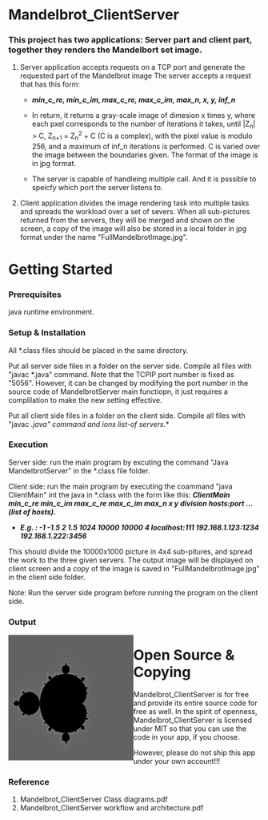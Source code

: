 # Mandelbrot_ClientServer

### This project has two applications:  Server part and client part, together they renders the Mandelbort set image.  
1.  Server application accepts requests on a TCP port and generate the requested part of the Mandelbrot image
The server accepts a request that has this form:  

    - _**min_c_re, min_c_im, max_c_re, max_c_im, max_n, x, y, inf_n**_

    - In return, it returns a gray-scale image of dimesion x times y, where each pxel corresponds to the number of iterations it takes, until |Z<sub>n</sub>| > C, Z<sub>n+1</sub> = Z<sub>n</sub><sup>2</sup> + C (C is a complex), with the pixel value is modulo 256, and a maximum of inf_n iterations is performed.  C is varied over the image between the boundaries given.  The format of the image is in jpg format.

    - The server is capable of handleing multiple call.  And it is psssible to speicfy which port the server listens to.

2.  Client application divides the image rendering task into multiple tasks and spreads the workload over a set of severs.  When all sub-pictures returned from the servers, they will be merged and shown on the screen, a copy of the image will also be stored in a local folder in jpg format under the name "FullMandelbrotImage.jpg".  

# Getting Started

### Prerequisites
java runtime environment.

### Setup & Installation
All *.class files should be placed in the same directory.

Put all server side files in a folder on the server side. Compile all files with "javac *.java" command.  Note that the TCPIP port number is fixed as "5056".  However, it can be changed by modifying the port number in the source code of MandelbrotServer main functiopn, it just requires a complilation to make the new setting effective.

Put all client side files in a folder on the client side.  Compile all files with "javac *.java" command and ions list-of servers.**

### Execution 

Server side:  run the main program by excuting the command "Java MandelbrotServer" in the  *.class file folder.

Client side:  run the main program by executing the coammand "java ClientMain" int the java in *.class with the form like this:  _**ClientMain min_c_re min_c_im max_c_re max_c_im max_n x y division hosts:port ... (list of hosts).**_

  - _**E.g. :  -1 -1.5 2 1.5 1024 10000 10000 4 localhost:111 192.168.1.123:1234 192.168.1.222:3456**_

This should divide the 10000x1000 picture in 4x4 sub-pitures, and spread the work to the three given servers.  The output image will be displayed on client screen and a copy of the image is saved in "FullMandelbrotImage.jpg" in the client side folder.

Note: Run the server side program before running the program on the client side.

### Output 
<img src="https://github.com/daryl800/Mandelbrot_ClientServer/blob/master/FullMandelbrotImage.jpg" style="float: left" width="250" height="250" />

# Open Source & Copying
Mandelbrot_ClientServer is for free and provide its entire source code for free as well. In the spirit of openness, Mandelbrot_ClientServer is licensed under MIT so that you can use the code in your app, if you choose.

However, please do not ship this app under your own account!!!

### Reference
1. Mandelbrot_ClientServer Class diagrams.pdf
2. Mandelbrot_ClientServer workflow and architecture.pdf

